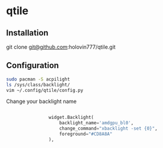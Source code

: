 # qtile
## Installation
git clone git@github.com:holovin777/qtile.git

## Configuration
```bash
sudo pacman -S acpilight
ls /sys/class/backlight/
vim ~/.config/qtile/config.py
```
Change your backlight name
```python

                widget.Backlight(
                    backlight_name='amdgpu_bl0',
                    change_command="xbacklight -set {0}",
                    foreground="#CD8A8A"
                ),
```
